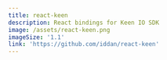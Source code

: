 ```yaml
---
title: react-keen
description: React bindings for Keen IO SDK
image: /assets/react-keen.png
imageSize: '1.1'
link: 'https://github.com/iddan/react-keen'
---
```


